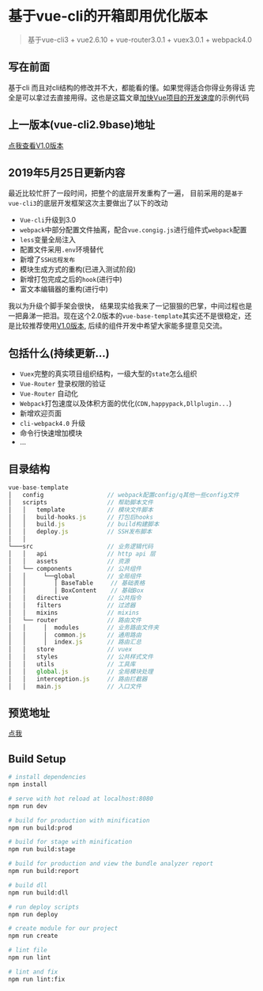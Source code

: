 # 基于vue-cli的开箱即用优化版本

> 基于vue-cli3 + vue2.6.10 + vue-router3.0.1 + vuex3.0.1 + webpack4.0

## 写在前面

基于cli 而且对cli结构的修改并不大，都能看的懂。如果觉得适合你得业务得话 完全是可以拿过去直接用得。这也是这篇文章[加快Vue项目的开发速度](https://github.com/QDMarkMan/CodeBlog/blob/master/Vue/%E5%8A%A0%E5%BF%ABVue%E9%A1%B9%E7%9B%AE%E7%9A%84%E5%BC%80%E5%8F%91%E9%80%9F%E5%BA%A6.md)的示例代码


## 上一版本(vue-cli2.9base)地址

<font color=red>[点我查看V1.0版本](https://github.com/QDMarkMan/vue-base-template/tree/vue-cli2.9base)</font>


## 2019年5月25日更新内容

最近比较忙肝了一段时间，把整个的底层开发重构了一遍， 目前采用的是`基于vue-cli3`的底层开发框架这次主要做出了以下的改动

- `Vue-cli`升级到3.0
- `webpack`中部分配置文件抽离，配合`vue.congig.js`进行组件式`webpack`配置
- `less`变量全局注入
- 配置文件采用`.env`环境替代
- 新增了`SSH远程发布`
- 模块生成方式的重构(已进入测试阶段)
- 新增打包完成之后的`hook`(进行中)
- 富文本编辑器的重构(进行中)

我以为升级个脚手架会很快， 结果现实给我来了一记狠狠的巴掌，中间过程也是一把鼻涕一把泪。现在这个2.0版本的`vue-base-template`其实还不是很稳定，还是比较推荐使用[V1.0版本](https://github.com/QDMarkMan/vue-base-template/tree/vue-cli2.9base), 后续的组件开发中希望大家能多提意见交流。

## 包括什么(持续更新...)
- `Vuex`完整的真实项目组织结构，一级大型的`state`怎么组织
- `Vue-Router` 登录权限的验证
- `Vue-Router` 自动化
- `Webpack`打包速度以及体积方面的优化(`CDN,happypack,Dllplugin...`)
- 新增欢迎页面
- `cli-webpack4.0` 升级
- 命令行快速增加模块
- ...

## 目录结构
```js
vue-base-template
│   config                  // webpack配置config/q其他一些config文件
│   scripts                 // 帮助脚本文件
│   │   template            // 模块文件脚本
│   │   build-hooks.js      // 打包后hooks
│   │   build.js            // build构建脚本
│   │   deploy.js           // SSH发布脚本
│   │   
└───src                     // 业务逻辑代码
│   │   api                 // http api 层
│   │   assets              // 资源
│   └── components          // 公共组件
│   │     └──global         // 全局组件
│   │        │ BaseTable     // 基础表格
│   │        │ BoxContent    // 基础Box
│   │   directive           // 公共指令
│   │   filters             // 过滤器
│   │   mixins              // mixins
│   └── router              // 路由文件
│   │     │  modules        // 业务路由文件夹
│   │     │  common.js      // 通用路由
│   │     │  index.js       // 路由汇总
│   │   store               // vuex
│   │   styles              // 公共样式文件
│   │   utils               // 工具库
│   │   global.js           // 全局模块处理
│   │   interception.js     // 路由拦截器
│   │   main.js             // 入口文件
```

## 预览地址
[点我](https://qdmarkman.github.io/vue-base-template/dist/index.html)

## Build Setup

``` bash
# install dependencies
npm install

# serve with hot reload at localhost:8080
npm run dev

# build for production with minification
npm run build:prod

# build for stage with minification
npm run build:stage

# build for production and view the bundle analyzer report
npm run build:report

# build dll
npm run build:dll

# run deploy scripts
npm run deploy

# create module for our project
npm run create 

# lint file
npm run lint 

# lint and fix
npm run lint:fix 
```
